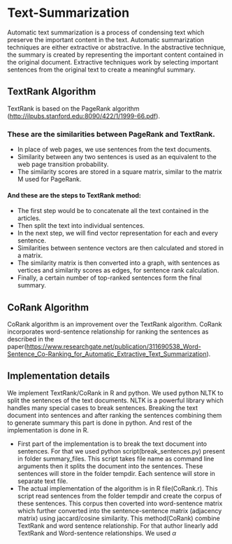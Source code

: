 # Text-Summarization
Automatic text summarization is a process of condensing text which preserve the important content in the text. Automatic summarization techniques are either extractive or abstractive. In the abstractive technique, the summary is created by representing the important content contained in the original document. Extractive techniques work by selecting important sentences from the original text to create a meaningful summary.
## TextRank Algorithm
TextRank is based on the PageRank algorithm (http://ilpubs.stanford.edu:8090/422/1/1999-66.pdf).
### These are the similarities between PageRank and TextRank.
* In place of web pages, we use sentences from the text documents.
* Similarity between any two sentences is used as an equivalent to the web page transition probability.
* The similarity scores are stored in a square matrix, similar to the matrix M used for PageRank.
#### And these are the steps to TextRank method:
* The first step would be to concatenate all the text contained in the articles.
* Then split the text into individual sentences.
* In the next step, we will find vector representation for each and every sentence.
* Similarities between sentence vectors are then calculated and stored in a matrix.
* The similarity matrix is then converted into a graph, with sentences as vertices and similarity scores as edges, for sentence rank calculation.
* Finally, a certain number of top-ranked sentences form the final summary.
## CoRank Algorithm
CoRank algorithm is an improvement over the TextRank algorithm. CoRank incorporates word-sentence relationship for ranking the sentences as described in the paper(https://www.researchgate.net/publication/311690538_Word-Sentence_Co-Ranking_for_Automatic_Extractive_Text_Summarization).

## Implementation details
We implement TextRank/CoRank in R and python. We used python NLTK to split the sentences of the text documents. NLTK is a powerful library which handles many special cases to break sentences. Breaking the text document into sentences and after ranking the sentences combining them to generate summary this part is done in python. And rest of the implementation is done in R.
* First part of the implementation is to break the text document into sentences. For that we used python script(break_sentences.py) present in folder summary_files. This script takes file name as command line arguments then it splits the document into the sentences. These sentences will store in the folder tempdir. Each sentence will store in separate text file.
* The actual implementation of the algorithm is in R file(CoRank.r). This script read sentences from the folder tempdir and create the corpus of these sentences. This corpus then coverted into word-sentence matrix which further converted into the sentence-sentence matrix (adjacency matrix) using jaccard/cosine similarity. This method(CoRank) combine TextRank and word sentence relationship. For that author linearly add TextRank and Word-sentence relationships. We used $\alpha$     







